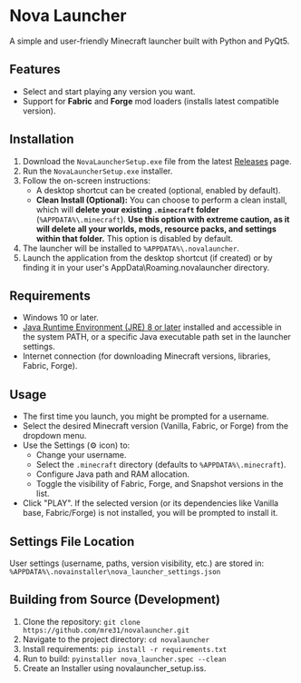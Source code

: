 # Nova Launcher

A simple and user-friendly Minecraft launcher built with Python and PyQt5.

## Features

- Select and start playing any version you want.
- Support for **Fabric** and **Forge** mod loaders (installs latest compatible version).

## Installation

1. Download the `NovaLauncherSetup.exe` file from the latest [Releases](https://github.com/mre31/novalauncher/releases) page.
2. Run the `NovaLauncherSetup.exe` installer.
3. Follow the on-screen instructions:
    - A desktop shortcut can be created (optional, enabled by default).
    - **Clean Install (Optional):** You can choose to perform a clean install, which will **delete your existing `.minecraft` folder** (`%APPDATA%\.minecraft`). **Use this option with extreme caution, as it will delete all your worlds, mods, resource packs, and settings within that folder.** This option is disabled by default.
4. The launcher will be installed to `%APPDATA%\.novalauncher`.
5. Launch the application from the desktop shortcut (if created) or by finding it in your user's AppData\Roaming\.novalauncher directory.

## Requirements

- Windows 10 or later.
- [Java Runtime Environment (JRE) 8 or later](https://www.java.com/en/download/) installed and accessible in the system PATH, or a specific Java executable path set in the launcher settings.
- Internet connection (for downloading Minecraft versions, libraries, Fabric, Forge).

## Usage

- The first time you launch, you might be prompted for a username.
- Select the desired Minecraft version (Vanilla, Fabric, or Forge) from the dropdown menu.
- Use the Settings (⚙️ icon) to:
  - Change your username.
  - Select the `.minecraft` directory (defaults to `%APPDATA%\.minecraft`).
  - Configure Java path and RAM allocation.
  - Toggle the visibility of Fabric, Forge, and Snapshot versions in the list.
- Click "PLAY". If the selected version (or its dependencies like Vanilla base, Fabric/Forge) is not installed, you will be prompted to install it.

## Settings File Location

User settings (username, paths, version visibility, etc.) are stored in:
`%APPDATA%\.novainstaller\nova_launcher_settings.json`

## Building from Source (Development)

1. Clone the repository: `git clone https://github.com/mre31/novalauncher.git`
2. Navigate to the project directory: `cd novalauncher`
3. Install requirements: `pip install -r requirements.txt`
4. Run to build: `pyinstaller nova_launcher.spec --clean`
5. Create an Installer using novalauncher_setup.iss.
